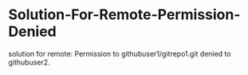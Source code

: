 # Solution-For-Remote-Permission-Denied
solution for remote: Permission to githubuser1/gitrepo1.git denied to githubuser2.
